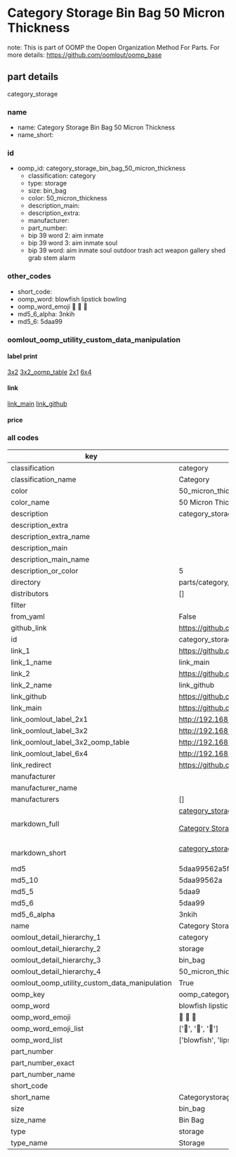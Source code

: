 # Category Storage Bin Bag 50 Micron Thickness  

note: This is part of OOMP the Oopen Organization Method For Parts. For more details: https://github.com/oomlout/oomp_base

##  part details
  



category_storage



### name
* name: Category Storage Bin Bag 50 Micron Thickness
* name_short: 
### id
* oomp_id: category_storage_bin_bag_50_micron_thickness
  * classification: category
  * type: storage
  * size: bin_bag
  * color: 50_micron_thickness
  * description_main: 
  * description_extra: 
  * manufacturer: 
  * part_number: 
  * bip 39 word 2: aim inmate
  * bip 39 word 3: aim inmate soul
  * bip 39 word: aim inmate soul outdoor trash act weapon gallery shed grab stem alarm

### other_codes
* short_code: 
* oomp_word: blowfish lipstick bowling
* oomp_word_emoji :blowfish: :lipstick: :bowling:
* md5_6_alpha: 3nkih
* md5_6: 5daa99






### oomlout_oomp_utility_custom_data_manipulation
#### label print
[3x2](http://192.168.1.245:1112/?label=oomp%203nkih)
[3x2_oomp_table](http://192.168.1.108:1112/?label=oomp%203nkih)
[2x1](http://192.168.1.242:1112/?label=oomp%203nkih)
[6x4](http://192.168.1.55:1112/?label=oomp%203nkih)    

#### link

[link_main](https://github.com/oomlout/oomlout_oomp_version_1_messy/tree/main/parts/category_storage_bin_bag_50_micron_thickness) [link_github](https://github.com/oomlout/oomlout_oomp_version_1_messy/tree/main/parts/category_storage_bin_bag_50_micron_thickness)                             

#### price







### all codes 
| key | value |  
| --- | --- |  
| classification | category |  
| classification_name | Category |  
| color | 50_micron_thickness |  
| color_name | 50 Micron Thickness |  
| description | category_storage |  
| description_extra |  |  
| description_extra_name |  |  
| description_main |  |  
| description_main_name |  |  
| description_or_color | 5  |  
| directory | parts/category_storage_bin_bag_50_micron_thickness |  
| distributors | [] |  
| filter |  |  
| from_yaml | False |  
| github_link | https://github.com/oomlout/oomlout_oomp_part_src/tree/main/parts/category_storage_bin_bag_50_micron_thickness |  
| id | category_storage_bin_bag_50_micron_thickness |  
| link_1 | https://github.com/oomlout/oomlout_oomp_version_1_messy/tree/main/parts/category_storage_bin_bag_50_micron_thickness |  
| link_1_name | link_main |  
| link_2 | https://github.com/oomlout/oomlout_oomp_version_1_messy/tree/main/parts/category_storage_bin_bag_50_micron_thickness |  
| link_2_name | link_github |  
| link_github | https://github.com/oomlout/oomlout_oomp_version_1_messy/tree/main/parts/category_storage_bin_bag_50_micron_thickness |  
| link_main | https://github.com/oomlout/oomlout_oomp_version_1_messy/tree/main/parts/category_storage_bin_bag_50_micron_thickness |  
| link_oomlout_label_2x1 | http://192.168.1.242:1112/?label=oomp%203nkih |  
| link_oomlout_label_3x2 | http://192.168.1.245:1112/?label=oomp%203nkih |  
| link_oomlout_label_3x2_oomp_table | http://192.168.1.108:1112/?label=oomp%203nkih |  
| link_oomlout_label_6x4 | http://192.168.1.55:1112/?label=oomp%203nkih |  
| link_redirect | https://github.com/oomlout/oomlout_oomp_version_1_messy/tree/main/parts/category_storage_bin_bag_50_micron_thickness |  
| manufacturer |  |  
| manufacturer_name |  |  
| manufacturers | [] |  
| markdown_full | [category_storage_bin_bag_50_micron_thickness](none)<br>[](none)<br>[Category Storage Bin Bag 50 Micron Thickness](none)<br><br> |  
| markdown_short | [category_storage_bin_bag_50_micron_thickness](none)<br><br> |  
| md5 | 5daa99562a5f1f0809f3b9d39f5d102a |  
| md5_10 | 5daa99562a |  
| md5_5 | 5daa9 |  
| md5_6 | 5daa99 |  
| md5_6_alpha | 3nkih |  
| name | Category Storage Bin Bag 50 Micron Thickness |  
| oomlout_detail_hierarchy_1 | category |  
| oomlout_detail_hierarchy_2 | storage |  
| oomlout_detail_hierarchy_3 | bin_bag |  
| oomlout_detail_hierarchy_4 | 50_micron_thickness |  
| oomlout_oomp_utility_custom_data_manipulation | True |  
| oomp_key | oomp_category_storage_bin_bag_50_micron_thickness |  
| oomp_word | blowfish lipstick bowling |  
| oomp_word_emoji | :blowfish: :lipstick: :bowling: |  
| oomp_word_emoji_list | [':blowfish:', ':lipstick:', ':bowling:'] |  
| oomp_word_list | ['blowfish', 'lipstick', 'bowling'] |  
| part_number |  |  
| part_number_exact |  |  
| part_number_name |  |  
| short_code |  |  
| short_name | Categorystorage |  
| size | bin_bag |  
| size_name | Bin Bag |  
| type | storage |  
| type_name | Storage |  
